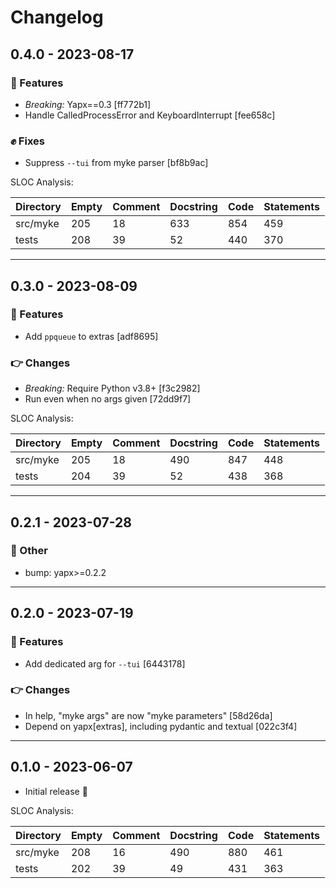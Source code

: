 # Changelog

## 0.4.0 - 2023-08-17

### :clap: Features

- *Breaking:* Yapx==0.3 [ff772b1]
- Handle CalledProcessError and KeyboardInterrupt [fee658c]

### :fist: Fixes

- Suppress `--tui` from myke parser [bf8b9ac]

SLOC Analysis:

| Directory   |   Empty |   Comment |   Docstring |   Code |   Statements |
|-------------|---------|-----------|-------------|--------|--------------|
| src/myke    |     205 |        18 |         633 |    854 |          459 |
| tests       |     208 |        39 |          52 |    440 |          370 |

---

## 0.3.0 - 2023-08-09

### :clap: Features

- Add `ppqueue` to extras [adf8695]

### :point_right: Changes

- *Breaking:* Require Python v3.8+ [f3c2982]
- Run even when no args given [72dd9f7]

SLOC Analysis:

| Directory   |   Empty |   Comment |   Docstring |   Code |   Statements |
|-------------|---------|-----------|-------------|--------|--------------|
| src/myke    |     205 |        18 |         490 |    847 |          448 |
| tests       |     204 |        39 |          52 |    438 |          368 |

---

## 0.2.1 - 2023-07-28

### :metal: Other

- bump: yapx>=0.2.2

---

## 0.2.0 - 2023-07-19

### :clap: Features

- Add dedicated arg for `--tui` [6443178]

### :point_right: Changes

- In help, "myke args" are now "myke parameters" [58d26da]
- Depend on yapx[extras], including pydantic and textual [022c3f4]

---

## 0.1.0 - 2023-06-07

- Initial release :rocket:

SLOC Analysis:

| Directory   |   Empty |   Comment |   Docstring |   Code |   Statements |
|-------------|---------|-----------|-------------|--------|--------------|
| src/myke    |     208 |        16 |         490 |    880 |          461 |
| tests       |     202 |        39 |          49 |    431 |          363 |

<!-- generated by git-cliff -->
